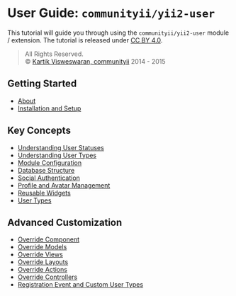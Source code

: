User Guide: `communityii/yii2-user`
===================================
 
This tutorial will guide you through using the `communityii/yii2-user` module / extension. The tutorial is released under [CC BY 4.0](http://creativecommons.org/licenses/by/4.0/).

> All Rights Reserved.  
> © [Kartik Visweswaran, communityii](http://github.com/kartik-v/) 2014 - 2015 

## Getting Started

- [About](about.md)
- [Installation and Setup](setup.md)

## Key Concepts

- [Understanding User Statuses](user-statuses.md)
- [Understanding User Types](user-types.md)
- [Module Configuration](configuration.md)
- [Database Structure](database.md)
- [Social Authentication](social.md)
- [Profile and Avatar Management](profile.md)
- [Reusable Widgets](widgets.md)
- [User Types](user-types.md)

## Advanced Customization

- [Override Component](override-component.md)
- [Override Models](override-models.md)
- [Override Views](override-views.md)
- [Override Layouts](override-layouts.md)
- [Override Actions](override-actions.md)
- [Override Controllers](override-controllers.md)
- [Registration Event and Custom User Types](register-custom-user-type.md)
